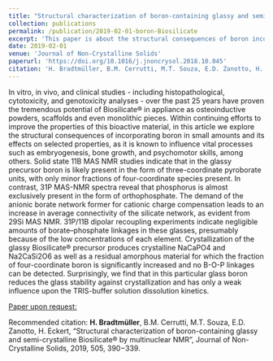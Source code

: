 ```yaml
---
title: "Structural characterization of boron-containing glassy and semi-crystalline Biosilicate® by multinuclear NMR"
collection: publications
permalink: /publication/2019-02-01-boron-Biosilicate
excerpt: 'This paper is about the structural consequences of boron incorporation into glasses and glass-ceramics with the Biosilicate® formulation.'
date: 2019-02-01
venue: 'Journal of Non-Crystalline Solids'
paperurl: 'https://doi.org/10.1016/j.jnoncrysol.2018.10.045'
citation: 'H. Bradtmüller, B.M. Cerrutti, M.T. Souza, E.D. Zanotto, H. Eckert, “Structural characterization of boron-containing glassy and semi-crystalline Biosilicate® by multinuclear NMR”, Journal of Non-Crystalline Solids, 2019, 505, 390−339.'
---
```

In vitro, in vivo, and clinical studies - including histopathological, cytotoxicity, and genotoxicity analyses - over the past 25 years have proven the tremendous potential of Biosilicate® in appliance as osteoinductive powders, scaffolds and even monolithic pieces. Within continuing efforts to improve the properties of this bioactive material, in this article we explore the structural consequences of incorporating boron in small amounts and its effects on selected properties, as it is known to influence vital processes such as embryogenesis, bone growth, and psychomotor skills, among others. Solid state 11B MAS NMR studies indicate that in the glassy precursor boron is likely present in the form of three-coordinate pyroborate units, with only minor fractions of four-coordinate species present. In contrast, 31P MAS-NMR spectra reveal that phosphorus is almost exclusively present in the form of orthophosphate. The demand of the anionic borate network former for cationic charge compensation leads to an increase in average connectivity of the silicate network, as evident from 29Si MAS NMR. 31P/11B dipolar recoupling experiments indicate negligible amounts of borate–phosphate linkages in these glasses, presumably because of the low concentrations of each element. Crystallization of the glassy Biosilicate® precursor produces crystalline NaCaPO4 and Na2CaSi2O6 as well as a residual amorphous material for which the fraction of four-coordinate boron is significantly increased and no B-O-P linkages can be detected. Surprisingly, we find that in this particular glass boron reduces the glass stability against crystallization and has only a weak influence upon the TRIS-buffer solution dissolution kinetics.

[Paper upon request:](@mailto:mail@bradtmueller.net)

Recommended citation: <b>H. Bradtmüller</b>, B.M. Cerrutti, M.T. Souza, E.D. Zanotto, H. Eckert, “Structural characterization of boron-containing glassy and semi-crystalline Biosilicate® by multinuclear NMR”, Journal of Non-Crystalline Solids, 2019, 505, 390−339.